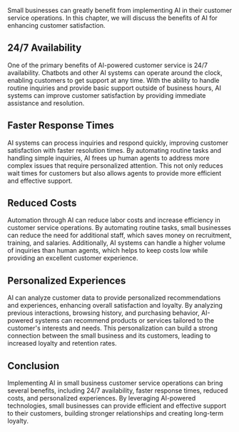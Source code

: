 

Small businesses can greatly benefit from implementing AI in their customer service operations. In this chapter, we will discuss the benefits of AI for enhancing customer satisfaction.

24/7 Availability
-----------------

One of the primary benefits of AI-powered customer service is 24/7 availability. Chatbots and other AI systems can operate around the clock, enabling customers to get support at any time. With the ability to handle routine inquiries and provide basic support outside of business hours, AI systems can improve customer satisfaction by providing immediate assistance and resolution.

Faster Response Times
---------------------

AI systems can process inquiries and respond quickly, improving customer satisfaction with faster resolution times. By automating routine tasks and handling simple inquiries, AI frees up human agents to address more complex issues that require personalized attention. This not only reduces wait times for customers but also allows agents to provide more efficient and effective support.

Reduced Costs
-------------

Automation through AI can reduce labor costs and increase efficiency in customer service operations. By automating routine tasks, small businesses can reduce the need for additional staff, which saves money on recruitment, training, and salaries. Additionally, AI systems can handle a higher volume of inquiries than human agents, which helps to keep costs low while providing an excellent customer experience.

Personalized Experiences
------------------------

AI can analyze customer data to provide personalized recommendations and experiences, enhancing overall satisfaction and loyalty. By analyzing previous interactions, browsing history, and purchasing behavior, AI-powered systems can recommend products or services tailored to the customer's interests and needs. This personalization can build a strong connection between the small business and its customers, leading to increased loyalty and retention rates.

Conclusion
----------

Implementing AI in small business customer service operations can bring several benefits, including 24/7 availability, faster response times, reduced costs, and personalized experiences. By leveraging AI-powered technologies, small businesses can provide efficient and effective support to their customers, building stronger relationships and creating long-term loyalty.
